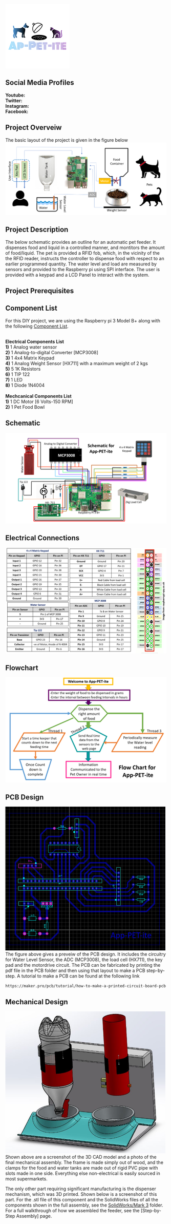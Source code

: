 ![](Images/Logo.png)<br/>
## Social Media Profiles<br/>
**Youtube:**<br/>
**Twitter:**<br/>
**Instagram:**<br/>
**Facebook:**<br/>

## Project Overveiw<br/>
The basic layout of the project is given in the figure below<br/>
![](Images/Overveiw_App-PET-ite.png)<br/>

## Project Description<br/>
The below schematic provides an outline for an automatic pet feeder. It dispenses food and liquid in a controlled manner, and montitors the amount of food/liquid. The pet is provided a RFID fob, which, in the vicinity of the the RFID reader, instructs the controller to dispense food with respect to an earlier programmed quantity. The water level and load are measured by sensors and provided to the Raspberry pi using SPI interface. The user is provided with a keypad and a LCD Panel to interact with the system.

## Project Prerequisites


## Component List<br/>
For this DIY project, we are using the Raspberry pi 3 Model B+ along with the following [Component List](https://github.com/RabiyaF/App-PET-ite/wiki/Component-List).<br/> <br/>

**Electrical Components List** <br/>
**1)** 1 Analog water sensor<br/>
**2)** 1 Analog-to-digital Converter [MCP3008] <br/>
**3)** 1 4x4 Matrix Keypad <br/>
**4)** 1 Analog Weight Sensor [HX711] with a maximum weight of 2 kgs <br/>
**5)** 5 1K Resistors <br/>
**6)** 1 TIP 122 <br/>
**7)** 1 LED <br/>
**8)** 1 Diode 1N4004 <br/><br/>
**Mechcanical Components List**<br/>
**1)** 1 DC Motor [6 Volts-150 RPM]<br/>
**2)** 1 Pet Food Bowl<br/> 

## Schematic<br/>
![](Images/Schematic_App-PET-ite.png)<br/>

## Electrical Connections<br/>
![](Images/Connections_Pi.png)<br/>

## Flowchart<br/>
![](Images/FlowChart_App-PET-ite.png)<br/>

## PCB Design <br/>
<img src="Images/PCB.png" width="500"> <br/>
The figure above gives a preveiw of the PCB design. It includes the circuitry for Water Level Sensor, the ADC (MCP3008), the load cell (HX711), the key pad and the motordrive circuit. The PCB can be fabricated by printing the pdf file in the PCB folder and then using that layout to make a PCB step-by-step. A tutorial to make a PCB can be found at the following link
```
https://maker.pro/pcb/tutorial/how-to-make-a-printed-circuit-board-pcb
```

## Mechanical Design <br/>
<img src="Images/Full Assembly.JPG" width="500"> <br/>
Shown above are a screenshot of the 3D CAD model and a photo of the final mechanical assembly.  The frame is made simply out of wood, and the clamps for the food and water tanks are made out of rigid PVC pipe with slots made in one side.  Everything else non-electrical is easily sourced in most supermarkets.  

The only other part requiring significant manufacturing is the dispenser mechanism, which was 3D printed.  Shown below is a screenshot of this part.  For the .stl file of this component and the SolidWorks files of all the components shown in the full assembly, see the [SolidWorks/Mark 3](https://github.com/RabiyaF/App-PET-ite/tree/master/Solidworks/Mark%203) folder.  For a full walkthrough of how we assembled the feeder, see the [Step-by-Step Assembly] page.
